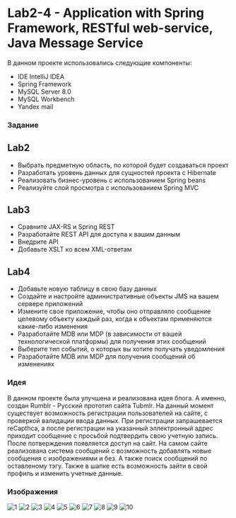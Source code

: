 # Lab2-4 - Application with Spring Framework, RESTful web-service, Java Message Service

В данном проекте использовались следующие компоненты:
- IDE IntelliJ IDEA 
- Spring Framework
- MySQL Server 8.0
- MySQL Workbench
- Yandex mail

### Задание

## Lab2
- Выбрать предметную область, по которой будет создаваться проект
- Разработать уровень данных для сущностей проекта с Hibernate
- Реализовать бизнес-уровень с использованием Spring beans
- Реализуйте слой просмотра с использованием Spring MVC

## Lab3
- Сравните JAX-RS и Spring REST
- Разработайте REST API для доступа к вашим данным
- Внедрите API
- Добавьте XSLT ко всем XML-ответам

## Lab4
- Добавьте новую таблицу в свою базу данных
- Создайте и настройте административные объекты JMS на вашем сервере приложений
- Измените свое приложение, чтобы оно отправляло сообщение целевому объекту каждый раз, когда к объектам применяются какие-либо изменения
- Разработайте MDB или MDP (в зависимости от вашей технологической платформы) для получения этих сообщений
- Выберите тип событий, о которых вы хотите получать уведомления
- Разработайте MDB или MDP для получения сообщений об изменениях

### Идея
В данном проекте была улучшена и реализована идея блога. А именно, создан Rumblr - Русский прототип сайта Tubmlr. На данный момент существует возможность регистрации пользователей на сайте, с проверкой валидации ввода данных. При регистрации запрашевается reCapthca, а после регистрации на указанный эллектронный адрес приходит сообщение с просьбой подтвердить свою учетную запись. После потверждения появляется доступ на сайт. 
На самом сайте реализована система сообщений с возможность добавлять новые сообщения с изображениями и без. А также поиск сообщений по оставленому тэгу.
Также в шапке есть возможность зайти в свой профиль и изменить учетные данные.

### Изображения
![1](https://user-images.githubusercontent.com/31400073/211206740-bfdc465e-205f-46bc-91b8-a1a5f4178721.jpg)
![2](https://user-images.githubusercontent.com/31400073/211206745-3444e3f2-ebe3-4f96-8586-3917106cf03e.jpg)
![3](https://user-images.githubusercontent.com/31400073/211206746-71b98701-bf4d-43ae-928d-a2fe7a0b1770.jpg)
![4](https://user-images.githubusercontent.com/31400073/211206747-f286924a-cbca-475f-a9f2-828d1f93d46c.jpg)
![5](https://user-images.githubusercontent.com/31400073/211206750-442235b3-d70c-4248-8589-97970907aa22.jpg)
![6](https://user-images.githubusercontent.com/31400073/211206752-c27ce2bc-9ea5-4777-8a1a-8459b729848e.jpg)
![7](https://user-images.githubusercontent.com/31400073/211206761-5b52e74f-e69c-4bad-8b86-225df340fa97.jpg)
![8](https://user-images.githubusercontent.com/31400073/211206767-c5ebf0b9-a001-4b73-b677-e959b6857a03.jpg)
![9](https://user-images.githubusercontent.com/31400073/211206771-8c582181-55e8-44ea-8d03-abc37c968517.jpg)
![10](https://user-images.githubusercontent.com/31400073/211206773-85f41a87-cbfb-4b40-ad23-c040ff89cf86.jpg)
